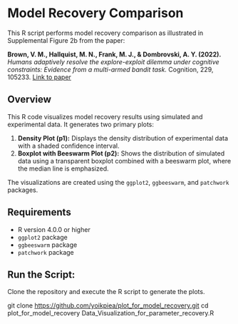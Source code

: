 # Model Recovery Comparison

This R script performs model recovery comparison as illustrated in Supplemental Figure 2b from the paper:

**Brown, V. M., Hallquist, M. N., Frank, M. J., & Dombrovski, A. Y. (2022).** *Humans adaptively resolve the explore-exploit dilemma under cognitive constraints: Evidence from a multi-armed bandit task.* Cognition, 229, 105233. [Link to paper](https://doi.org/10.1016/j.cognition.2022.105233)

## Overview

This R code visualizes model recovery results using simulated and experimental data. It generates two primary plots:

1. **Density Plot (p1):** Displays the density distribution of experimental data with a shaded confidence interval.
2. **Boxplot with Beeswarm Plot (p2):** Shows the distribution of simulated data using a transparent boxplot combined with a beeswarm plot, where the median line is emphasized.

The visualizations are created using the `ggplot2`, `ggbeeswarm`, and `patchwork` packages.

## Requirements

- R version 4.0.0 or higher
- `ggplot2` package
- `ggbeeswarm` package
- `patchwork` package

## Run the Script:

Clone the repository and execute the R script to generate the plots.

git clone https://github.com/yoikpiea/plot_for_model_recovery.git
cd plot_for_model_recovery
Data_Visualization_for_parameter_recovery.R
